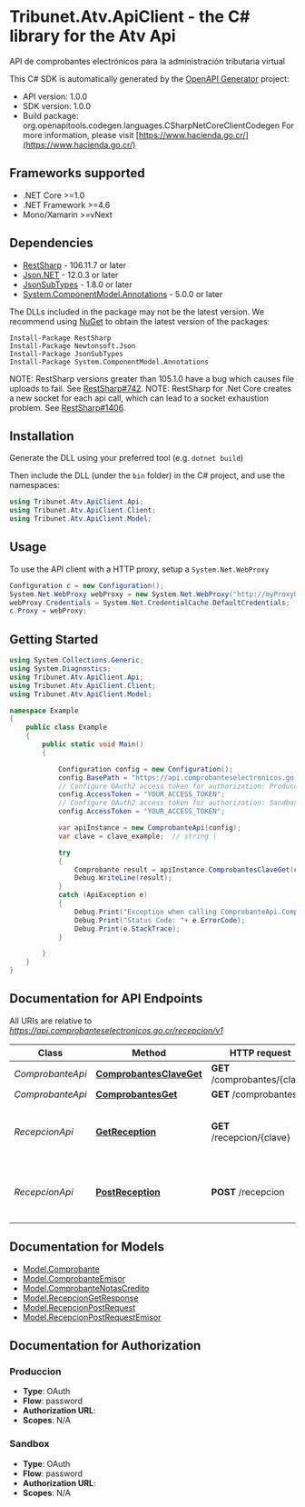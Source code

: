 # Tribunet.Atv.ApiClient - the C# library for the Atv Api

API de comprobantes electrónicos para la administración tributaria virtual

This C# SDK is automatically generated by the [OpenAPI Generator](https://openapi-generator.tech) project:

- API version: 1.0.0
- SDK version: 1.0.0
- Build package: org.openapitools.codegen.languages.CSharpNetCoreClientCodegen
    For more information, please visit [https://www.hacienda.go.cr/](https://www.hacienda.go.cr/)

<a name="frameworks-supported"></a>
## Frameworks supported
- .NET Core >=1.0
- .NET Framework >=4.6
- Mono/Xamarin >=vNext

<a name="dependencies"></a>
## Dependencies

- [RestSharp](https://www.nuget.org/packages/RestSharp) - 106.11.7 or later
- [Json.NET](https://www.nuget.org/packages/Newtonsoft.Json/) - 12.0.3 or later
- [JsonSubTypes](https://www.nuget.org/packages/JsonSubTypes/) - 1.8.0 or later
- [System.ComponentModel.Annotations](https://www.nuget.org/packages/System.ComponentModel.Annotations) - 5.0.0 or later

The DLLs included in the package may not be the latest version. We recommend using [NuGet](https://docs.nuget.org/consume/installing-nuget) to obtain the latest version of the packages:
```
Install-Package RestSharp
Install-Package Newtonsoft.Json
Install-Package JsonSubTypes
Install-Package System.ComponentModel.Annotations
```

NOTE: RestSharp versions greater than 105.1.0 have a bug which causes file uploads to fail. See [RestSharp#742](https://github.com/restsharp/RestSharp/issues/742).
NOTE: RestSharp for .Net Core creates a new socket for each api call, which can lead to a socket exhaustion problem. See [RestSharp#1406](https://github.com/restsharp/RestSharp/issues/1406).

<a name="installation"></a>
## Installation
Generate the DLL using your preferred tool (e.g. `dotnet build`)

Then include the DLL (under the `bin` folder) in the C# project, and use the namespaces:
```csharp
using Tribunet.Atv.ApiClient.Api;
using Tribunet.Atv.ApiClient.Client;
using Tribunet.Atv.ApiClient.Model;
```
<a name="usage"></a>
## Usage

To use the API client with a HTTP proxy, setup a `System.Net.WebProxy`
```csharp
Configuration c = new Configuration();
System.Net.WebProxy webProxy = new System.Net.WebProxy("http://myProxyUrl:80/");
webProxy.Credentials = System.Net.CredentialCache.DefaultCredentials;
c.Proxy = webProxy;
```

<a name="getting-started"></a>
## Getting Started

```csharp
using System.Collections.Generic;
using System.Diagnostics;
using Tribunet.Atv.ApiClient.Api;
using Tribunet.Atv.ApiClient.Client;
using Tribunet.Atv.ApiClient.Model;

namespace Example
{
    public class Example
    {
        public static void Main()
        {

            Configuration config = new Configuration();
            config.BasePath = "https://api.comprobanteselectronicos.go.cr/recepcion/v1";
            // Configure OAuth2 access token for authorization: Produccion
            config.AccessToken = "YOUR_ACCESS_TOKEN";
            // Configure OAuth2 access token for authorization: Sandbox
            config.AccessToken = "YOUR_ACCESS_TOKEN";

            var apiInstance = new ComprobanteApi(config);
            var clave = clave_example;  // string | 

            try
            {
                Comprobante result = apiInstance.ComprobantesClaveGet(clave);
                Debug.WriteLine(result);
            }
            catch (ApiException e)
            {
                Debug.Print("Exception when calling ComprobanteApi.ComprobantesClaveGet: " + e.Message );
                Debug.Print("Status Code: "+ e.ErrorCode);
                Debug.Print(e.StackTrace);
            }

        }
    }
}
```

<a name="documentation-for-api-endpoints"></a>
## Documentation for API Endpoints

All URIs are relative to *https://api.comprobanteselectronicos.go.cr/recepcion/v1*

Class | Method | HTTP request | Description
------------ | ------------- | ------------- | -------------
*ComprobanteApi* | [**ComprobantesClaveGet**](docs/ComprobanteApi.md#comprobantesclaveget) | **GET** /comprobantes/{clave} | 
*ComprobanteApi* | [**ComprobantesGet**](docs/ComprobanteApi.md#comprobantesget) | **GET** /comprobantes | 
*RecepcionApi* | [**GetReception**](docs/RecepcionApi.md#getreception) | **GET** /recepcion/{clave} | Obtiene el estado del comprobante indicado por la `clave`
*RecepcionApi* | [**PostReception**](docs/RecepcionApi.md#postreception) | **POST** /recepcion | Recibe el comprobante electrónico o respuesta del receptor.


<a name="documentation-for-models"></a>
## Documentation for Models

 - [Model.Comprobante](docs/Comprobante.md)
 - [Model.ComprobanteEmisor](docs/ComprobanteEmisor.md)
 - [Model.ComprobanteNotasCredito](docs/ComprobanteNotasCredito.md)
 - [Model.RecepcionGetResponse](docs/RecepcionGetResponse.md)
 - [Model.RecepcionPostRequest](docs/RecepcionPostRequest.md)
 - [Model.RecepcionPostRequestEmisor](docs/RecepcionPostRequestEmisor.md)


<a name="documentation-for-authorization"></a>
## Documentation for Authorization

<a name="Produccion"></a>
### Produccion

- **Type**: OAuth
- **Flow**: password
- **Authorization URL**: 
- **Scopes**: N/A

<a name="Sandbox"></a>
### Sandbox

- **Type**: OAuth
- **Flow**: password
- **Authorization URL**: 
- **Scopes**: N/A

